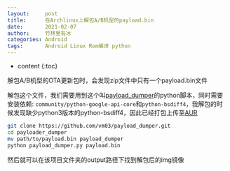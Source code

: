 ```yaml
---
layout:     post
title:      在Archlinux上解包A/B机型的payload.bin
date:       2021-02-07
author:     竹林里有冰
categories: Android
tags:       Android Linux Rom编译 python
---
```


* content
{:toc}

解包A/B机型的OTA更新包时，会发现zip文件中只有一个payload.bin文件

解包这个文件，我们需要用到这个叫[payload_dumper](https://github.com/vm03/payload_dumper/blob/master/payload_dumper.py)的python脚本，同时需要安装依赖: ```community/python-google-api-core```和```python-bsdiff4```，我解包的时候发现缺少python3版本的python-bsdiff4，因此已经打包上传至[AUR](aur.archlinux.org/packages/python-bsdiff4)

```bash
git clone https://github.com/vm03/payload_dumper.git
cd payloader_dumper
mv path/to/payload.bin payload_dumper
python payload_dumper.py payload.bin
```

然后就可以在该项目文件夹的output路径下找到解包后的img镜像